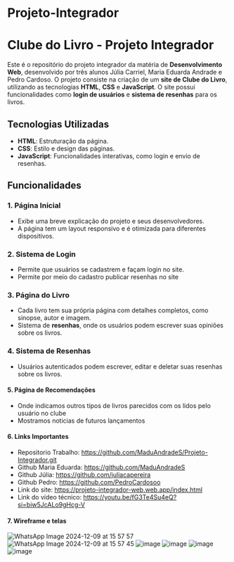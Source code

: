 # Projeto-Integrador
# Clube do Livro - Projeto Integrador

Este é o repositório do projeto integrador da matéria de **Desenvolvimento Web**, desenvolvido por três alunos Júlia Carriel, Maria Eduarda Andrade e Pedro Cardoso. O projeto consiste na criação de um **site de Clube do Livro**, utilizando as tecnologias **HTML**, **CSS** e **JavaScript**. O site possui funcionalidades como **login de usuários** e **sistema de resenhas** para os livros.

## Tecnologias Utilizadas

- **HTML**: Estruturação da página.
- **CSS**: Estilo e design das páginas.
- **JavaScript**: Funcionalidades interativas, como login e envio de resenhas.

## Funcionalidades

### 1. **Página Inicial**
- Exibe uma breve explicação do projeto e seus desenvolvedores.
- A página tem um layout responsivo e é otimizada para diferentes dispositivos.

### 2. **Sistema de Login**
- Permite que usuários se cadastrem e façam login no site.
- Permite por meio do cadastro publicar resenhas no site


### 3. **Página do Livro**
- Cada livro tem sua própria página com detalhes completos, como sinopse, autor e imagem.
- Sistema de **resenhas**, onde os usuários podem escrever suas opiniões sobre os livros.

### 4. **Sistema de Resenhas**
- Usuários autenticados podem escrever, editar e deletar suas resenhas sobre os livros.

#### 5. **Página de Recomendações**
- Onde indicamos outros tipos de livros parecidos com os lidos pelo usuário no clube
- Mostramos noticias de futuros lançamentos
  
#### 6. **Links Importantes**
- Repositorio Trabalho: https://github.com/MaduAndradeS/Projeto-Integrador.git
- Github Maria Eduarda: https://github.com/MaduAndradeS
- Github Júlia: https://github.com/juliacapereira
- Github Pedro: https://github.com/PedroCardosoo
- Link do site: https://projeto-integrador-web.web.app/index.html
- Link do vídeo técnico: https://youtu.be/fG3Te4Su4eQ?si=biw5JcALo9gHcg-V
#### 7. **Wireframe e telas**
![WhatsApp Image 2024-12-09 at 15 57 57](https://github.com/user-attachments/assets/ebcc1128-6cdd-4e06-966d-19f3afdd4fb3)
![WhatsApp Image 2024-12-09 at 15 57 45](https://github.com/user-attachments/assets/1218f5cf-093a-4db9-8785-0f3e59548a86)
![image](https://github.com/user-attachments/assets/88f6d879-c180-4b47-be9f-f3f1312e8e42)
![image](https://github.com/user-attachments/assets/0cd8a62e-366f-40df-b5a0-6b842014ca8e)
![image](https://github.com/user-attachments/assets/d5048c29-9936-4fd8-8c8f-057bf3ac0262)
![image](https://github.com/user-attachments/assets/0efd0cd8-4161-427c-8620-f816124ef640)

  
